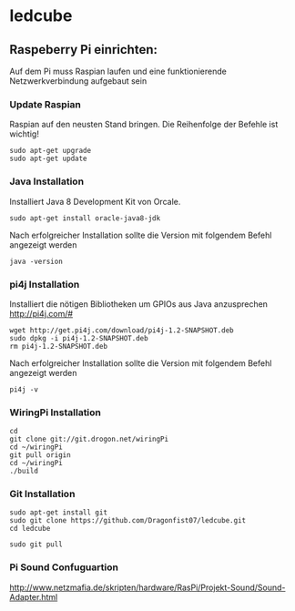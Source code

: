 # ledcube

## Raspeberry Pi einrichten:
Auf dem Pi muss Raspian laufen und eine funktionierende Netzwerkverbindung aufgebaut sein

### Update Raspian
Raspian auf den neusten Stand bringen. Die Reihenfolge der Befehle ist wichtig!
```
sudo apt-get upgrade
sudo apt-get update
```

### Java Installation
Installiert Java 8 Development Kit von Orcale.
```
sudo apt-get install oracle-java8-jdk
```
Nach erfolgreicher Installation sollte die Version mit folgendem Befehl angezeigt werden
```
java -version
```

### pi4j Installation
Installiert die nötigen Bibliotheken um GPIOs aus Java anzusprechen
http://pi4j.com/#
```
wget http://get.pi4j.com/download/pi4j-1.2-SNAPSHOT.deb
sudo dpkg -i pi4j-1.2-SNAPSHOT.deb
rm pi4j-1.2-SNAPSHOT.deb
```
Nach erfolgreicher Installation sollte die Version mit folgendem Befehl angezeigt werden
```
pi4j -v
```

### WiringPi Installation
```
cd
git clone git://git.drogon.net/wiringPi
cd ~/wiringPi
git pull origin
cd ~/wiringPi
./build
```

### Git Installation
```
sudo apt-get install git
sudo git clone https://github.com/Dragonfist07/ledcube.git
cd ledcube

sudo git pull
```

### Pi Sound Confuguartion
http://www.netzmafia.de/skripten/hardware/RasPi/Projekt-Sound/Sound-Adapter.html
